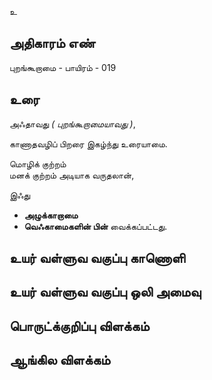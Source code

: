 உ


## அதிகாரம் எண்

புறங்கூறாமை - பாயிரம் - 019

## உரை

அஃதாவது _( புறங்கூறாமையாவது )_,  

காணாதவழிப் பிறரை இகழ்ந்து உரையாமை.  

மொழிக் குற்றம்  
மனக் குற்றம் அடியாக வருதலான்,  

இஃது  
* **அழுக்காறாமை**  
* **வெஃகாமைகளின் பின்** வைக்கப்பட்டது.


## உயர் வள்ளுவ வகுப்பு காணொளி


## உயர் வள்ளுவ வகுப்பு ஒலி அமைவு 


## பொருட்க்குறிப்பு விளக்கம்


## ஆங்கில விளக்கம்

